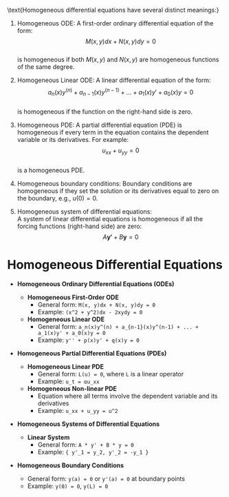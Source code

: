 \text{Homogeneous differential equations have several distinct meanings:}

1. Homogeneous ODE:
   A first-order ordinary differential equation of the form:  
   $$ M(x, y)dx + N(x, y)dy = 0 $$  
   is homogeneous if both $M(x, y)$ and $N(x, y)$ are homogeneous functions of the same degree.

2. Homogeneous Linear ODE:
   A linear differential equation of the form:  
   $$ a_n(x) y^{(n)} + a_{n-1}(x) y^{(n-1)} + \dots + a_1(x) y' + a_0(x) y = 0 $$  
   is homogeneous if the function on the right-hand side is zero.

3. Homogeneous PDE:
   A partial differential equation (PDE) is homogeneous if every term in the equation contains the dependent variable or its derivatives. For example:  
   $$ u_{xx} + u_{yy} = 0 $$  
   is a homogeneous PDE.

4. Homogeneous boundary conditions:
   Boundary conditions are homogeneous if they set the solution or its derivatives equal to zero on the boundary, e.g., $u(0) = 0$.

5. Homogeneous system of differential equations:  
   A system of linear differential equations is homogeneous if all the forcing functions (right-hand side) are zero:
   $$ A \mathbf{y'} + B \mathbf{y} = 0 $$



# Homogeneous Differential Equations

- **Homogeneous Ordinary Differential Equations (ODEs)**
  - **Homogeneous First-Order ODE**
    - General form: `M(x, y)dx + N(x, y)dy = 0`
    - Example: `(x^2 + y^2)dx - 2xydy = 0`
  - **Homogeneous Linear ODE**
    - General form: `a_n(x)y^(n) + a_{n-1}(x)y^(n-1) + ... + a_1(x)y' + a_0(x)y = 0`
    - Example: `y'' + p(x)y' + q(x)y = 0`

- **Homogeneous Partial Differential Equations (PDEs)**
  - **Homogeneous Linear PDE**
    - General form: `L(u) = 0`, where `L` is a linear operator
    - Example: `u_t = αu_xx`
  - **Homogeneous Non-linear PDE**
    - Equation where all terms involve the dependent variable and its derivatives
    - Example: `u_xx + u_yy = u^2`

- **Homogeneous Systems of Differential Equations**
  - **Linear System**
    - General form: `A * y' + B * y = 0`
    - Example: `{ y'_1 = y_2, y'_2 = -y_1 }`

- **Homogeneous Boundary Conditions**
  - General form: `y(a) = 0` or `y'(a) = 0` at boundary points
  - Example: `y(0) = 0`, `y(L) = 0`